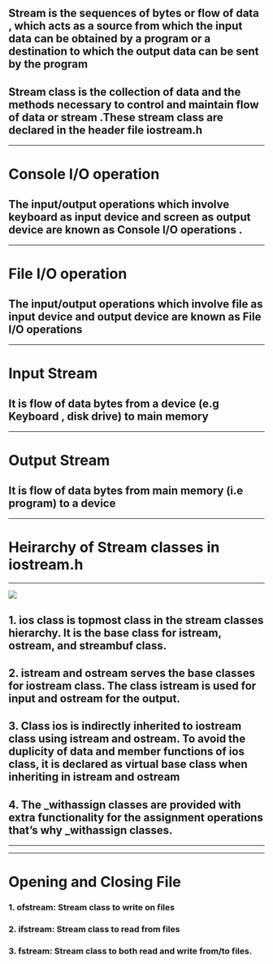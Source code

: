 ## Stream is the sequences of bytes or flow of data , which acts as a source from which the input data can be obtained by a program or a destination to which the output data can be sent by the program

## Stream class is the collection of data and the methods necessary to control and maintain flow of data or stream .These stream class are declared in the header file iostream.h 

---

# Console I/O operation
## The input/output operations which involve keyboard as input device and screen as output device are known as Console I/O operations .

---
# File I/O operation
## The input/output operations which involve file as input device and output device are known as File I/O operations
---

# Input Stream
## It is flow of data bytes from a device (e.g Keyboard , disk drive) to main memory

---
# Output Stream
## It is flow of data bytes from main memory (i.e program) to a device

---

# **Heirarchy of Stream classes in iostream.h** 

---

![](https://media.geeksforgeeks.org/wp-content/uploads/20190509103056/Heirarchy-of-Stream-Classess-in-iostream.h-1024x636.jpg)

## 1. ios class is topmost class in the stream classes hierarchy. It is the base class for istream, ostream, and streambuf class.

## 2. istream and ostream serves the base classes for iostream class. The class istream is used for input and ostream for the output. 

## 3. Class ios is indirectly inherited to iostream class using istream and ostream. To avoid the duplicity of data and member functions of ios class, it is declared as virtual base class when inheriting in istream and ostream

## 4. The _withassign classes are provided with extra functionality for the assignment operations that’s why _withassign classes. 

---
---

# Opening and Closing File
### 1. ofstream: Stream class to write on files
### 2. ifstream: Stream class to read from files
### 3. fstream: Stream class to both read and write from/to files.

